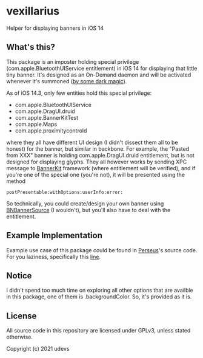 # vexillarius
 Helper for displaying banners in iOS 14

## What's this?
This package is an imposter holding special privilege (com.apple.BluetoothUIService entitlement) in iOS 14 for displaying that little tiny banner. It's designed as an On-Demand daemon and will be activated whenever it's summoned ([by some dark magic](https://github.com/udevsharold/perseus/blob/b2fae5375fd04694e3261f5da43458a4006b891e/Perseus.xm#L79)).

As of iOS 14.3, only few entities hold this special privilege:
- com.apple.BluetoothUIService
- com.apple.DragUI.druid
- com.apple.BannerKitTest
- com.apple.Maps
- com.apple.proximitycontrold

where they all have different UI design (I didn't dissect them all to be honest) for the banner, but similar in backbone. For example, the "Pasted from XXX" banner is holding com.apple.DragUI.druid entitlement, but is not designed for displaying glyphs.
They all however works by sending XPC message to 
[BannerKit](https://github.com/udevsharold/iOS-14.3-Headers/tree/acfaa34b5a3bdf288ae972ee72b47ebcbbd45f89/System/Library/PrivateFrameworks/BannerKit.framework) framework (where entitlement will be verified), and if you're one of the special one (you're not), it will be presented using the method

```
postPresentable:withOptions:userInfo:error:
```
So technically, you could create/design your own banner using 
[BNBannerSource](https://github.com/udevsharold/iOS-14.3-Headers/blob/acfaa34b5a3bdf288ae972ee72b47ebcbbd45f89/System/Library/PrivateFrameworks/BannerKit.framework/BNBannerSource.h) (I wouldn't), but you'll also have to deal with the entitlement.

## Example Implementation
Example use case of this package could be found in 
[Perseus](https://github.com/udevsharold/perseus)'s source code. For you laziness, specifically this 
[line](https://github.com/udevsharold/perseus/blob/b2fae5375fd04694e3261f5da43458a4006b891e/Perseus.xm#L79).

## Notice
I didn't spend too much time on exploring all other options that are availble in this package, one of them is .backgroundColor. So, it's provided as it is.

## License
All source code in this repository are licensed under GPLv3, unless stated otherwise.

Copyright (c) 2021 udevs